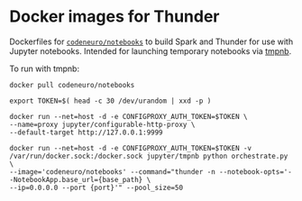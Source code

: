 # Docker images for Thunder

Dockerfiles for [`codeneuro/notebooks`](https://registry.hub.docker.com/u/codeneuro/notebooks/) to build Spark and Thunder for use with Jupyter notebooks. Intended for launching temporary notebooks via [tmpnb](https://github.com/jupyter/tmpnb).

To run with tmpnb:

```
docker pull codeneuro/notebooks

export TOKEN=$( head -c 30 /dev/urandom | xxd -p )

docker run --net=host -d -e CONFIGPROXY_AUTH_TOKEN=$TOKEN \
--name=proxy jupyter/configurable-http-proxy \
--default-target http://127.0.0.1:9999

docker run --net=host -d -e CONFIGPROXY_AUTH_TOKEN=$TOKEN -v /var/run/docker.sock:/docker.sock jupyter/tmpnb python orchestrate.py \
--image='codeneuro/notebooks' --command="thunder -n --notebook-opts='--NotebookApp.base_url={base_path} \
--ip=0.0.0.0 --port {port}'" --pool_size=50
```


